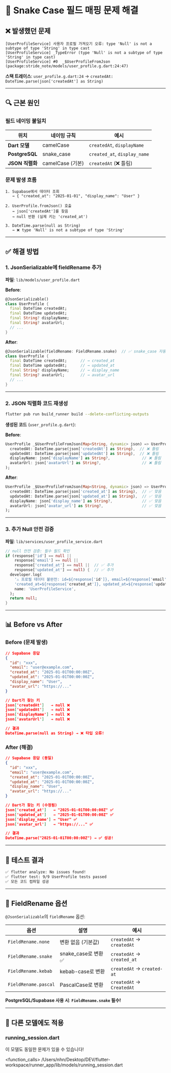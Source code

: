 # 🔧 Snake Case 필드 매핑 문제 해결

## ❌ 발생했던 문제

```
[UserProfileService] 사용자 프로필 가져오기 오류: type 'Null' is not a subtype of type 'String' in type cast
[UserProfileService] _TypeError (type 'Null' is not a subtype of type 'String' in type cast)
[UserProfileService] #0  _$UserProfileFromJson (package:stride_note/models/user_profile.g.dart:24:47)
```

**스택 트레이스**: `user_profile.g.dart:24` → `createdAt: DateTime.parse(json['createdAt'] as String)`

---

## 🔍 근본 원인

### 필드 네이밍 불일치

| 위치            | 네이밍 규칙      | 예시                         |
| --------------- | ---------------- | ---------------------------- |
| **Dart 모델**   | camelCase        | `createdAt`, `displayName`   |
| **PostgreSQL**  | snake_case       | `created_at`, `display_name` |
| **JSON 직렬화** | camelCase (기본) | `createdAt` (❌ 틀림)        |

### 문제 발생 흐름

```
1. Supabase에서 데이터 조회
   → { "created_at": "2025-01-01", "display_name": "User" }

2. UserProfile.fromJson() 호출
   → json['createdAt']를 찾음
   → null 반환 (실제 키는 'created_at')

3. DateTime.parse(null as String)
   → ❌ type 'Null' is not a subtype of type 'String'
```

---

## ✅ 해결 방법

### 1. **JsonSerializable에 fieldRename 추가**

**파일**: `lib/models/user_profile.dart`

**Before**:

```dart
@JsonSerializable()
class UserProfile {
  final DateTime createdAt;
  final DateTime updatedAt;
  final String? displayName;
  final String? avatarUrl;
  // ...
}
```

**After**:

```dart
@JsonSerializable(fieldRename: FieldRename.snake)  // ✅ snake_case 자동 변환
class UserProfile {
  final DateTime createdAt;      // → created_at
  final DateTime updatedAt;      // → updated_at
  final String? displayName;     // → display_name
  final String? avatarUrl;       // → avatar_url
  // ...
}
```

---

### 2. **JSON 직렬화 코드 재생성**

```bash
flutter pub run build_runner build --delete-conflicting-outputs
```

**생성된 코드** (`user_profile.g.dart`):

**Before**:

```dart
UserProfile _$UserProfileFromJson(Map<String, dynamic> json) => UserProfile(
  createdAt: DateTime.parse(json['createdAt'] as String),  // ❌ 틀림
  updatedAt: DateTime.parse(json['updatedAt'] as String),  // ❌ 틀림
  displayName: json['displayName'] as String?,              // ❌ 틀림
  avatarUrl: json['avatarUrl'] as String?,                  // ❌ 틀림
);
```

**After**:

```dart
UserProfile _$UserProfileFromJson(Map<String, dynamic> json) => UserProfile(
  createdAt: DateTime.parse(json['created_at'] as String),  // ✅ 맞음
  updatedAt: DateTime.parse(json['updated_at'] as String),  // ✅ 맞음
  displayName: json['display_name'] as String?,             // ✅ 맞음
  avatarUrl: json['avatar_url'] as String?,                 // ✅ 맞음
);
```

---

### 3. **추가 Null 안전 검증**

**파일**: `lib/services/user_profile_service.dart`

```dart
// null 안전 검증: 필수 필드 확인
if (response['id'] == null ||
    response['email'] == null ||
    response['created_at'] == null ||  // ✅ 추가
    response['updated_at'] == null) {  // ✅ 추가
  developer.log(
    '⚠️ 프로필 데이터 불완전: id=${response['id']}, email=${response['email']}, '
    'created_at=${response['created_at']}, updated_at=${response['updated_at']}',
    name: 'UserProfileService',
  );
  return null;
}
```

---

## 📊 Before vs After

### Before (문제 발생)

```json
// Supabase 응답
{
  "id": "xxx",
  "email": "user@example.com",
  "created_at": "2025-01-01T00:00:00Z",
  "updated_at": "2025-01-01T00:00:00Z",
  "display_name": "User",
  "avatar_url": "https://..."
}

// Dart가 찾는 키
json['createdAt']   → null ❌
json['updatedAt']   → null ❌
json['displayName'] → null ❌
json['avatarUrl']   → null ❌

// 결과
DateTime.parse(null as String) → ❌ 타입 오류!
```

### After (해결)

```json
// Supabase 응답 (동일)
{
  "id": "xxx",
  "email": "user@example.com",
  "created_at": "2025-01-01T00:00:00Z",
  "updated_at": "2025-01-01T00:00:00Z",
  "display_name": "User",
  "avatar_url": "https://..."
}

// Dart가 찾는 키 (수정됨)
json['created_at']   → "2025-01-01T00:00:00Z" ✅
json['updated_at']   → "2025-01-01T00:00:00Z" ✅
json['display_name'] → "User" ✅
json['avatar_url']   → "https://..." ✅

// 결과
DateTime.parse("2025-01-01T00:00:00Z") → ✅ 성공!
```

---

## 🧪 테스트 결과

```bash
✅ flutter analyze: No issues found!
✅ flutter test: 9/9 UserProfile tests passed
✅ 모든 코드 컴파일 성공
```

---

## 📝 FieldRename 옵션

`@JsonSerializable`의 `fieldRename` 옵션:

| 옵션                 | 설명                 | 예시                       |
| -------------------- | -------------------- | -------------------------- |
| `FieldRename.none`   | 변환 없음 (기본값)   | `createdAt` → `createdAt`  |
| `FieldRename.snake`  | snake_case로 변환 ✅ | `createdAt` → `created_at` |
| `FieldRename.kebab`  | kebab-case로 변환    | `createdAt` → `created-at` |
| `FieldRename.pascal` | PascalCase로 변환    | `createdAt` → `CreatedAt`  |

**PostgreSQL/Supabase 사용 시**: **`FieldRename.snake` 필수!**

---

## 🔄 다른 모델에도 적용

### running_session.dart

이 모델도 동일한 문제가 있을 수 있습니다!

<function_calls>
<invoke name="read_file">
<parameter name="target_file">/Users/nhn/Desktop/DEV/flutter-workspace/runner_app/lib/models/running_session.dart

